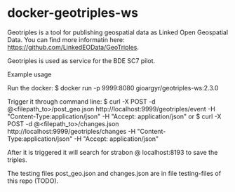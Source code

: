 # docker-geotriples-ws

Geotriples is a tool for publishing geospatial data as Linked Open Geospatial Data. You can find more informatin here: https://github.com/LinkedEOData/GeoTriples.

Geotriples is used as service for the BDE SC7 pilot.

Example usage

Run the docker:
$ docker run  -p 9999:8080 gioargyr/geotriples-ws:2.3.0

Trigger it through command line:
$ curl -X POST -d @<filepath_to>/post_geo.json http://localhost:9999/geotriples/event -H "Content-Type:application/json" -H "Accept: application/json"
or
$ curl -X POST -d @<filepath_to>/changes.json http://localhost:9999/geotriples/changes -H "Content-Type:application/json" -H "Accept: application/json"

After it is triggered it will search for strabon @ localhost:8193 to save the triples.

The testing files post_geo.json and changes.json are in file testing-files of this repo (TODO).
